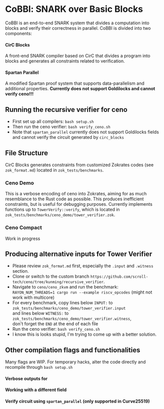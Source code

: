 # CoBBl: SNARK over Basic Blocks

CoBBl is an end-to-end SNARK system that divides a computation into blocks and verify their correctness in parallel. CoBBl is divided into two components:

#### CirC Blocks
A front-end SNARK compiler based on CirC that divides a program into blocks and generates all constraints related to verification.

#### Spartan Parallel
A modified Spartan proof system that supports data-parallelism and additional properties. **Currently does not support Goldilocks and cannot verify ceno!!!**

## Running the recursive verifier for ceno
* First set up all compilers: `bash setup.sh`
* Then run the ceno verifier: `bash verify_ceno.sh`
* Note that `spartan_parallel` currently does not support Goldilocks fields and cannot verify the circuit generated by `circ_blocks`

## File Structure
CirC Blocks generates constraints from customized Zokrates codes (see `zok_format.md`) located in `zok_tests/benchmarks`.

### Ceno Demo
This is a verbose encoding of ceno into Zokrates, aiming for as much resemblance to the Rust code as possible. This produces inefficient constraints, but is useful for debugging purposes. Currently implements functions up to `TowerVerify::verify`, which is located in `zok_tests/benchmarks/ceno_demo/tower_verifier.zok`.

### Ceno Compact
Work in progress

## Producing alternative inputs for Tower Verifier
* Please review `zok_format.md` first, especially the `.input` and `.witness` section.
* Clone or switch to the custom branch `https://github.com/scroll-tech/ceno/tree/kunming/recursive_verifier`.
* Navigate to `ceno/ceno_zkvm` and run the benchmark: `RAYON_NUM_THREADS=1 cargo run --example riscv_opcodes` (might not work with multicore)
* For every benchmark, copy lines below `INPUT:` to `zok_tests/benchmarks/ceno_demo/tower_verifier.input`  
and lines below `WITNESS:` to `zok_tests/benchmarks/ceno_demo/tower_verifier.witness`,  
don't forget the `END` at the end of each file
* Run the ceno verifier: `bash verify_ceno.sh`
* I know this is looks stupid, I'm trying to come up with a better solution.

## Other compilation flags and functionalities
Many flags are WIP. For temporary hacks, alter the code directly and recompile through `bash setup.sh`

#### Verbose outputs for 

#### Working with a different field

#### Verify circuit using `spartan_parallel` (only supported in Curve25519)
